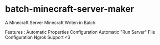 # batch-minecraft-server-maker
A Minecraft Server Minecraft Writen in Batch

Features : 
Automatic Properties Configuration
Automatic "Run Server" File Configuration
Ngrok Support <3
